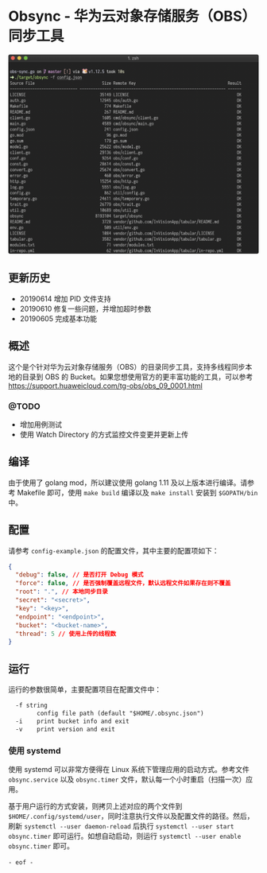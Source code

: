 <!--
  File: README.md
  Author: Ming Cheng<mingcheng@outlook.com>

  Created Date: Monday, June 10th 2019, 10:46:14 am
  Last Modified: Monday, June 17th 2019, 4:10:42 pm

  http://www.opensource.org/licenses/MIT
-->
# Obsync - 华为云对象存储服务（OBS）同步工具

![screenshots.png](screenshots.png)

## 更新历史

* 20190614 增加 PID 文件支持
* 20190610 修复一些问题，并增加超时参数
* 20190605 完成基本功能

## 概述

这个是个针对华为云对象存储服务（OBS）的目录同步工具，支持多线程同步本地的目录到 OBS 的 Bucket。如果您想使用官方的更丰富功能的工具，可以参考 https://support.huaweicloud.com/tg-obs/obs_09_0001.html

### @TODO

* 增加用例测试
* 使用 Watch Directory 的方式监控文件变更并更新上传

## 编译

由于使用了 golang mod，所以建议使用 golang 1.11 及以上版本进行编译。请参考 Makefile 即可，使用 `make build` 编译以及 `make install` 安装到 `$GOPATH/bin` 中。

## 配置

请参考 `config-example.json` 的配置文件，其中主要的配置项如下：

```json
{
  "debug": false, // 是否打开 Debug 模式
  "force": false, // 是否强制覆盖远程文件，默认远程文件如果存在则不覆盖
  "root": ".", // 本地同步目录
  "secret": "<secret>",
  "key": "<key>",
  "endpoint": "<endpoint>",
  "bucket": "<bucket-name>",
  "thread": 5 // 使用上传的线程数
}
```

## 运行

运行的参数很简单，主要配置项目在配置文件中：

```
  -f string
        config file path (default "$HOME/.obsync.json")
  -i    print bucket info and exit
  -v    print version and exit
```

### 使用 systemd

使用 systemd 可以非常方便得在 Linux 系统下管理应用的启动方式。参考文件 `obsync.service` 以及 `obsync.timer` 文件，默认每一个小时重启（扫描一次）应用。

基于用户运行的方式安装，则拷贝上述对应的两个文件到 `$HOME/.config/systemd/user`，同时注意执行文件以及配置文件的路径。然后，刷新 `systemctl --user daemon-reload` 后执行 `systemctl --user start obsync.timer` 即可运行。如想自动启动，则运行 `systemctl --user enable obsync.timer` 即可。

`- eof -`
